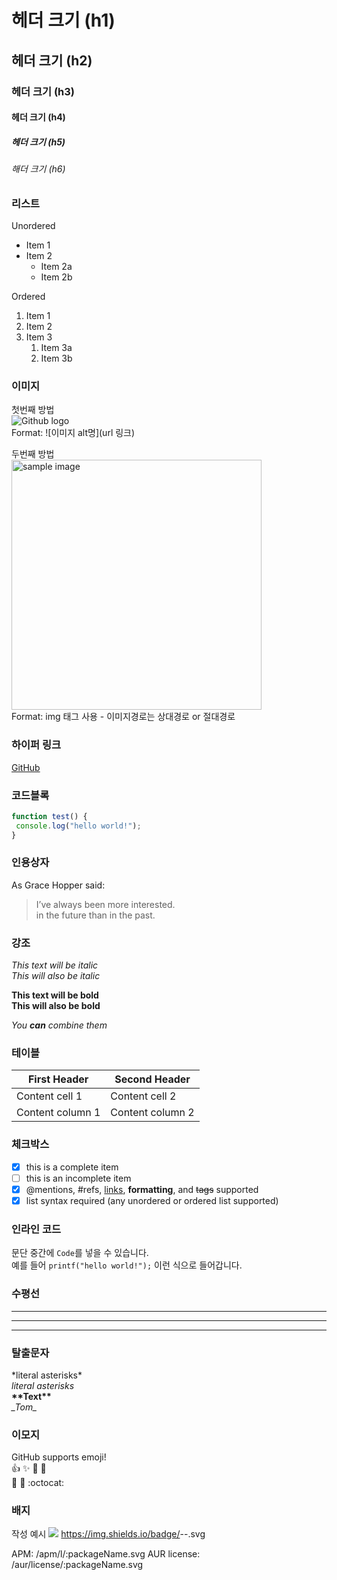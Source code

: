 # 헤더 크기 (h1)
## 헤더 크기 (h2)
### 헤더 크기 (h3)
#### 헤더 크기 (h4)
##### 헤더 크기 (h5)
###### 해더 크기 (h6)

### 리스트
Unordered
* Item 1
* Item 2
  * Item 2a
  * Item 2b
  
Ordered
1. Item 1
1. Item 2
1. Item 3
   1. Item 3a
   1. Item 3b

### 이미지
첫번째 방법  
![Github logo](/images/markdown_logo.jpg)  
Format: ![이미지 alt명](url 링크)

두번째 방법  
<a href="#"><img src="https://github.com/..각자절대경로../images/markdown_syntax.jpg" width="400px" alt="sample image"></a>   
Format: img 태그 사용 - 이미지경로는 상대경로 or 절대경로   
   
### 하이퍼 링크
[GitHub](http://github.com "깃허브")

### 코드블록
```javascript
function test() {
 console.log("hello world!");
}
```

### 인용상자
As Grace Hopper said:

> I’ve always been more interested.  
> in the future than in the past.

### 강조
*This text will be italic*  
_This will also be italic_  

**This text will be bold**  
__This will also be bold__  

*You **can** combine them*  

### 테이블
First Header | Second Header
------------ | -------------
Content cell 1 | Content cell 2
Content column 1 | Content column 2

### 체크박스
- [x] this is a complete item  
- [ ] this is an incomplete item  
- [x] @mentions, #refs, [links](), **formatting**, and <del>tags</del> supported  
- [x] list syntax required (any unordered or ordered list supported) 

### 인라인 코드
문단 중간에 `Code`를 넣을 수 있습니다.  
예를 들어 `printf("hello world!");` 이런 식으로 들어갑니다.

### 수평선
---
***
___

### 탈출문자
\*literal asterisks\*  
*literal asterisks*  
__\*\*Text\*\*__  
_\_Tom\__ 

### 이모지
GitHub supports emoji!  
:+1: :sparkles: :camel: :tada:  
:rocket: :metal: :octocat:

### 배지
작성 예시
<img src="https://img.shields.io/badge/license-mit-green.svg">
https://img.shields.io/badge/<LABEL>-<MESSAGE>-<COLOR>.svg

APM:		/apm/l/:packageName.svg
AUR license:	/aur/license/:packageName.svg
